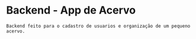 # Backend - App de Acervo

    Backend feito para o cadastro de usuarios e organização de um pequeno acervo.